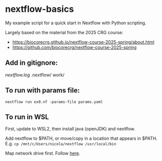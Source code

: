# nextflow-basics
 My example script for a quick start in Nextflow with Python scripting.

 Largely based on the material from the 2025 CRG course:

- https://biocorecrg.github.io/nextflow-course-2025-spring/about.html
- https://github.com/biocorecrg/nextflow-course-2025-spring


## Add in gitignore:
*nextflow.log*
.nextflow/
work/

## To run with params file:
`nextflow run ex0.nf -params-file params.yaml`

## To run in WSL

First, update to WSL2, then install java (openJDK) and nextflow.

Add nextflow to $PATH, or move/copy in a location that appears in $PATH.
E.g. `cp /mnt/c/Users/nicola/nextflow /usr/local/bin`

Map network drive first. Follow [here](https://www.google.com/search?q=wsl2+find+network+drive&sca_esv=613adaf9b5e05094&rlz=1C1CHBF_enUS847US847&ei=RXUUaOXUB-KYkdUPgfucwQg&ved=0ahUKEwili5jTooSNAxViTKQEHYE9J4gQ4dUDCBA&uact=5&oq=wsl2+find+network+drive&gs_lp=Egxnd3Mtd2l6LXNlcnAiF3dzbDIgZmluZCBuZXR3b3JrIGRyaXZlMgUQIRigATIFECEYoAEyBRAhGJ8FSNEbUI8HWMIZcAJ4AZABAJgBogGgAZkKqgEDOC41uAEDyAEA-AEBmAIPoAKhC8ICChAAGLADGNYEGEfCAgYQABgWGB7CAgsQABiABBiGAxiKBcICCBAAGIAEGKIEwgIFEAAY7wXCAgcQIRigARgKmAMAiAYBkAYIkgcDOC43oAfLS7IHAzYuN7gHmAs&sclient=gws-wiz-serp).

